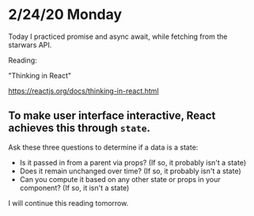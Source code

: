 # 2/24/20 Monday 

Today I practiced promise and async await, while fetching from the starwars API. 

Reading:

"Thinking in React"

https://reactjs.org/docs/thinking-in-react.html

## To make user interface interactive, React achieves this through `state`. 

Ask these three questions to determine if a data is a state:
  - Is it passed in from a parent via props? (If so, it probably isn't a state)
  - Does it remain unchanged over time? (If so, it probably isn't a state)
  - Can you compute it based on any other state or props in your component? (If so, it isn't a state)

I will continue this reading tomorrow. 

